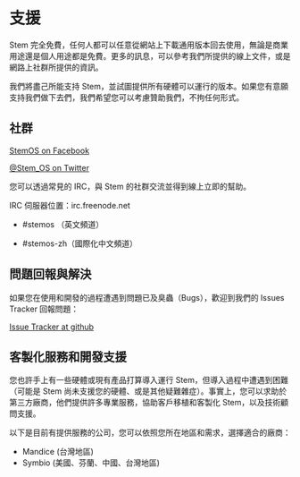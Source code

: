 
# 支援

Stem 完全免費，任何人都可以任意從網站上下載通用版本回去使用，無論是商業用途還是個人用途都是免費。更多的訊息，可以參考我們所提供的線上文件，或是網路上社群所提供的資訊。

我們將盡己所能支持 Stem，並試圖提供所有硬體可以運行的版本。如果您有意願支持我們做下去們，我們希望您可以考慮贊助我們，不拘任何形式。

## 社群

[StemOS on Facebook](https://www.facebook.com/StemOSofficial)

[@Stem_OS on Twitter](https://twitter.com/Stem_OS)


您可以透過常見的 IRC，與 Stem 的社群交流並得到線上立即的幫助。

IRC 伺服器位置：irc.freenode.net

* \#stemos （英文頻道）

* \#stemos-zh（國際化中文頻道）


## 問題回報與解決

如果您在使用和開發的過程遭遇到問題已及臭蟲（Bugs），歡迎到我們的 Issues Tracker 回報問題：

[Issue Tracker at github](https://github.com/Mandice/Stem/issues)


## 客製化服務和開發支援

您也許手上有一些硬體或現有產品打算導入運行 Stem，但導入過程中遭遇到困難（可能是 Stem 尚未支援您的硬體、或是其他疑難雜症）。事實上，您可以求助於第三方廠商，他們提供許多專業服務，協助客戶移植和客製化 Stem，以及技術顧問支援。

以下是目前有提供服務的公司，您可以依照您所在地區和需求，選擇適合的廠商：

* Mandice (台灣地區)
* Symbio (美國、芬蘭、中國、台灣地區)
